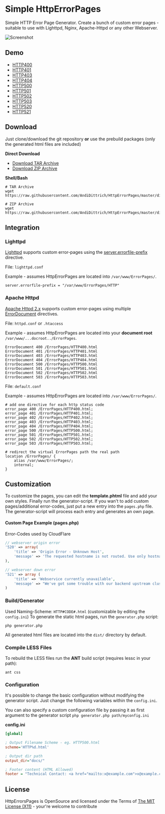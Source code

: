 # Simple HttpErrorPages #
Simple HTTP Error Page Generator. Create a bunch of custom error pages - suitable to use with Lighttpd, Nginx, Apache-Httpd or any other Webserver.

![Screenshot](https://raw.githubusercontent.com/AndiDittrich/HttpErrorPages/master/assets/screenshot1.png)

## Demo ##
* [HTTP400](https://andidittrich.github.io/HttpErrorPages/HTTP400.html)
* [HTTP401](https://andidittrich.github.io/HttpErrorPages/HTTP401.html)
* [HTTP403](https://andidittrich.github.io/HttpErrorPages/HTTP403.html)
* [HTTP404](https://andidittrich.github.io/HttpErrorPages/HTTP404.html)
* [HTTP500](https://andidittrich.github.io/HttpErrorPages/HTTP500.html)
* [HTTP501](https://andidittrich.github.io/HttpErrorPages/HTTP501.html)
* [HTTP502](https://andidittrich.github.io/HttpErrorPages/HTTP502.html)
* [HTTP503](https://andidittrich.github.io/HttpErrorPages/HTTP503.html)
* [HTTP520](https://andidittrich.github.io/HttpErrorPages/HTTP520.html)
* [HTTP521](https://andidittrich.github.io/HttpErrorPages/HTTP521.html)

## Download ##
Just clone/download the git repository **or** use the prebuild packages (only the generated html files are included)

**Direct Download**
* [Download TAR Archive](https://raw.githubusercontent.com/AndiDittrich/HttpErrorPages/master/dist/pages.tar)
* [Download ZIP Archive](https://raw.githubusercontent.com/AndiDittrich/HttpErrorPages/master/dist/pages.zip)

**Shell/Bash**
```shell
# TAR Archive
wget https://raw.githubusercontent.com/AndiDittrich/HttpErrorPages/master/dist/pages.tar

# ZIP Archive
wget https://raw.githubusercontent.com/AndiDittrich/HttpErrorPages/master/dist/pages.zip
```

## Integration ##

### Lighttpd ###
[Lighttpd](http://www.lighttpd.net/) supports custom error-pages using the [server.errorfile-prefix](http://redmine.lighttpd.net/projects/lighttpd/wiki/Server_errorfile-prefixDetails) directive.

File: `lighttpd.conf`

Example - assumes HttpErrorPages are located into `/var/www/ErrorPages/`.

```ApacheConf
server.errorfile-prefix = "/var/www/ErrorPages/HTTP"
```

### Apache Httpd ###
[Apache Httpd 2.x](http://httpd.apache.org/) supports custom error-pages using multiple [ErrorDocument](http://httpd.apache.org/docs/2.4/mod/core.html#errordocument) directives.

File: `httpd.conf` or `.htaccess`

Example - assumes HttpErrorPages are located into your **document root** `/var/www/...docroot../ErrorPages`.

```ApacheConf
ErrorDocument 400 /ErrorPages/HTTP400.html
ErrorDocument 401 /ErrorPages/HTTP401.html
ErrorDocument 403 /ErrorPages/HTTP403.html
ErrorDocument 404 /ErrorPages/HTTP404.html
ErrorDocument 500 /ErrorPages/HTTP500.html
ErrorDocument 501 /ErrorPages/HTTP501.html
ErrorDocument 502 /ErrorPages/HTTP502.html
ErrorDocument 503 /ErrorPages/HTTP503.html
```

File: `default.conf`

Example - assumes HttpErrorPages are located into `/var/www/ErrorPages/`.

```nginx
# add one directive for each http status code
error_page 400 /ErrorPages/HTTP400.html;
error_page 401 /ErrorPages/HTTP401.html;
error_page 402 /ErrorPages/HTTP402.html;
error_page 403 /ErrorPages/HTTP403.html;
error_page 404 /ErrorPages/HTTP404.html;
error_page 500 /ErrorPages/HTTP500.html;
error_page 501 /ErrorPages/HTTP501.html;
error_page 502 /ErrorPages/HTTP502.html;
error_page 503 /ErrorPages/HTTP503.html;

# redirect the virtual ErrorPages path the real path
location /ErrorPages/ {
    alias /var/www/ErrorPages/;
    internal;
}
```

## Customization ##
To customize the pages, you can edit the **template.phtml** file and add your own styles. Finally run the generator-script.
If you wan't to add custom pages/additional error-codes, just put a new entry into the `pages.php` file. The generator-script will process each entry and generates an own page.

#### Custom Page Example (pages.php) ####
Error-Codes used by CloudFlare

```php
// webserver origin error
'520' => array(
    'title' => 'Origin Error - Unknown Host',
    'message' => 'The requested hostname is not routed. Use only hostnames to access resources.'
),

// webserver down error
'521' => array (
    'title' => 'Webservice currently unavailable',
    'message' => "We've got some trouble with our backend upstream cluster.\nOur service team has been dispatched to bring it back online."
)
```

### Build/Generator ###
Used Naming-Scheme: `HTTP#CODE#.html` (customizable by editing the `config.ini`)
To generate the static html pages, run the `generator.php` script:

```shell
php generator.php
```

All generated html files are located into the `dist/` directory by default.

### Compile LESS Files ###
To rebuild the LESS files run the **ANT** build script (requires lessc in your path):

```shell
ant css
```


### Configuration ###

It's possible to change the basic configuration without modifying the generator script. Just change the following variables within the `config.ini`.

You can also specify a custom configuration file by passing it as first argument to the generator script `php generator.php path/myconfig.ini`

**config.ini**

```ini
[global]

; Output Filename Scheme - eg. HTTP500.html
scheme='HTTP%d.html'

; Output dir path
output_dir="docs/"

; Footer content (HTML Allowed)
footer = "Technical Contact: <a href="mailto:x@example.com">x@example.com</a>"
```

## License ##
HttpErrorsPages is OpenSource and licensed under the Terms of [The MIT License (X11)](http://opensource.org/licenses/MIT) - your're welcome to contribute